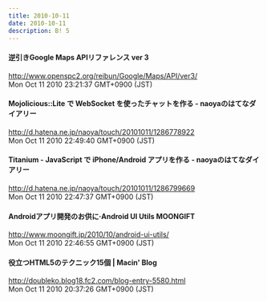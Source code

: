```yaml
---
title: 2010-10-11
date: 2010-10-11
description: B! 5
---
```


#### 逆引きGoogle Maps APIリファレンス ver 3
http://www.openspc2.org/reibun/Google/Maps/API/ver3/<br>
Mon Oct 11 2010 23:21:37 GMT+0900 (JST)<br>


####  Mojolicious::Lite で WebSocket を使ったチャットを作る - naoyaのはてなダイアリー
http://d.hatena.ne.jp/naoya/touch/20101011/1286778922<br>
Mon Oct 11 2010 22:49:40 GMT+0900 (JST)<br>


####  Titanium - JavaScript で iPhone/Android アプリを作る - naoyaのはてなダイアリー
http://d.hatena.ne.jp/naoya/touch/20101011/1286799669<br>
Mon Oct 11 2010 22:47:37 GMT+0900 (JST)<br>


#### Androidアプリ開発のお供に·Android UI Utils MOONGIFT
http://www.moongift.jp/2010/10/android-ui-utils/<br>
Mon Oct 11 2010 22:46:55 GMT+0900 (JST)<br>


#### 役立つHTML5のテクニック15個 | Macin' Blog
http://doubleko.blog18.fc2.com/blog-entry-5580.html<br>
Mon Oct 11 2010 20:37:26 GMT+0900 (JST)<br>


